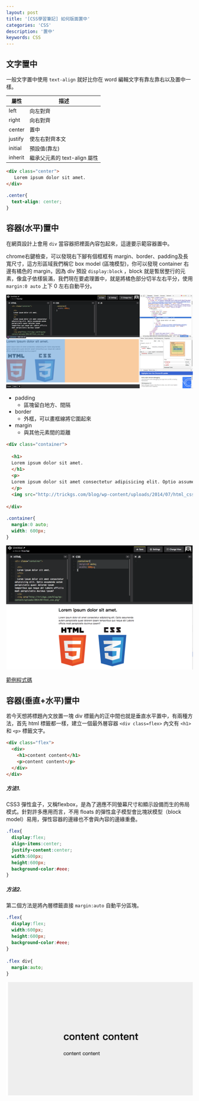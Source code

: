 ```yaml
---
layout: post
title: '[CSS學習筆記] 如何版面置中'
categories: 'CSS'
description: '置中'
keywords: CSS
---
```


## 文字置中
一般文字置中使用 `text-align` 就好比你在 word 編輯文字有靠左靠右以及置中一樣。

|屬性|描述|
|---|----|
|left|向左對齊|
|right|向右對齊|
|center|置中|
|justify|使左右對齊本文|
|initial|預設值(靠左)|
|inherit|繼承父元素的 text-align 屬性|

```html
<div class="center">
   Lorem ipsum dolor sit amet.
</div>
```
```css
.center{
  text-align: center;
}
```

## 容器(水平)置中

在網頁設計上會用 `div` 當容器把裡面內容包起來，這邊要示範容器置中。

chrome右鍵檢查，可以發現右下腳有個框框有 margin、border、padding及長寬尺寸，這方形區域我們稱它 box model (區塊模型)，你可以發現 container 右邊有橘色的 margin，因為 div 預設 `display:block` ，block 就是暫居整行的元素，像盒子依樣裝滿，我們現在要處理置中，就是將橘色部分切半左右平分，使用 `margin:0 auto` 上下 0 左右自動平分。

<img src="/images/posts/css/2017/img1061218-1.png">

- padding
  - 區塊留白地方、間隔
- border
  - 外框，可以畫框線將它圍起來
- margin
  - 與其他元素間的距離


```html
<div class="container">
  
  <h1>
  Lorem ipsum dolor sit amet.
  </h1>
  <p>
  Lorem ipsum dolor sit amet consectetur adipisicing elit. Optio assumenda autem perspiciatis quasi dolorem ipsam temporibus quo neque ab! Labore officiis modi perspiciatis ducimus ipsam?
  </p>
  <img src="http://trickgs.com/blog/wp-content/uploads/2014/07/html_css.png" alt="image">
  
</div>

```

```css
.container{
  margin:0 auto;
  width: 600px;
}
```

<img src="/images/posts/css/2017/img1061218-2.png">


[範例程式碼](https://codepen.io/andy6804tw/pen/eyJvZe)

## 容器(垂直+水平)置中

若今天想將標題內文放置一塊 div 標籤內的正中間也就是垂直水平置中，有兩種方法，首先 html 標籤都一樣，建立一個最外層容器 `<div class=flex>` 內文有 `<h1>` 和 `<p>` 標籤文字。

```html
<div class="flex">
  <div>
    <h1>content content</h1>
    <p>content content</p>
  </div>
</div>
```

##### 方法1.

CSS3 彈性盒子，又稱flexbox，是為了適應不同螢幕尺寸和顯示設備而生的佈局模式。針對許多應用而言，不用 floats 的彈性盒子模型會比塊狀模型（block model）易用，彈性容器的邊緣也不會與內容的邊緣重疊。

```css
.flex{
  display:flex;
  align-items:center;
  justify-content:center;
  width:600px;
  height:600px;
  background-color:#eee;
}
```

##### 方法2.
第二個方法是將內層標籤直接 `margin:auto` 自動平分區塊。

```css
.flex{
  display:flex;
  width:600px;
  height:600px;
  background-color:#eee;
}

.flex div{
  margin:auto;
}
```

<img src="/images/posts/css/2017/img1061218-5.png">
